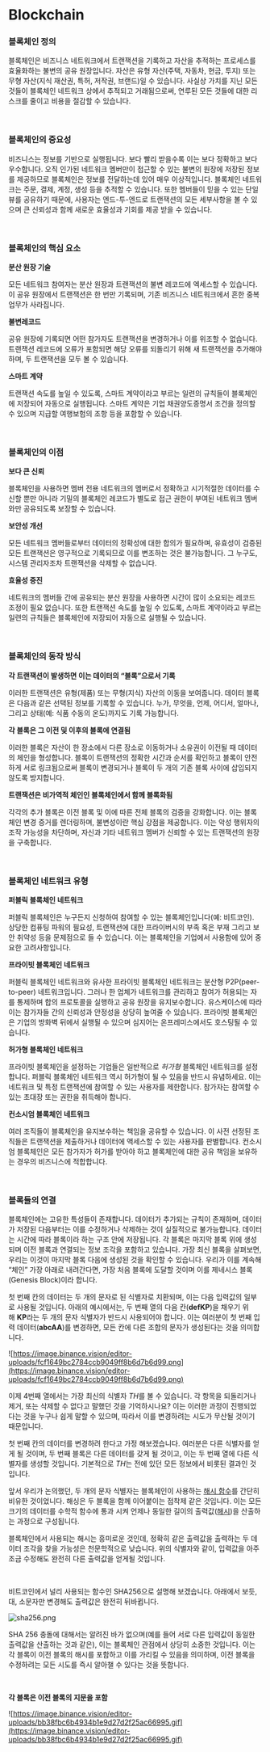 # **Blockchain**

### **블록체인 정의**

블록체인은 비즈니스 네트워크에서 트랜잭션을 기록하고 자산을 추적하는 프로세스를 효율화하는 불변의 공유 원장입니다. 자산은 유형 자산(주택, 자동차, 현금, 투지) 또는 무형 자산(지식 재산권, 특허, 저작권, 브랜드)일 수 있습니다. 사실상 가치를 지닌 모든 것들이 블록체인 네트워크 상에서 추적되고 거래됨으로써, 연루된 모든 것들에 대한 리스크를 줄이고 비용을 절감할 수 있습니다. 

<br>

### **블록체인의 중요성**

비즈니스는 정보를 기반으로 실행됩니다. 보다 빨리 받을수록 이는 보다 정확하고 보다 우수합니다. 오직 인가된 네트워크 멤버만이 접근할 수 있는 불변의 원장에 저장된 정보를 제공하므로 블록체인은 정보를 전달하는데 있어 매우 이상적입니다. 블록체인 네트워크는 주문, 결제, 계정, 생성 등을 추적할 수 있습니다. 또한 멤버들이 믿을 수 있는 단일 뷰를 공유하기 때문에, 사용자는 엔드-투-엔드로 트랜잭션의 모든 세부사항을 볼 수 있으며 큰 신뢰성과 함께 새로운 효율성과 기회를 제공 받을 수 있습니다.

<br>

### **블록체인의 핵심 요소**

**분산 원장 기술**

모든 네트워크 참여자는 분산 원장과 트랜잭션의 불변 레코드에 엑세스할 수 있습니다. 이 공유 원장에서 트랜잭션은 한 번만 기록되며, 기존 비즈니스 네트워크에서 흔한 중복 업무가 사라집니다.

**불변레코드**

공유 원장에 기록되면 어떤 참가자도 트랜잭션을 변경하거나 이를 위조할 수 없습니다. 트랜잭션 레코드에 오류가 포함되면 해당 오류를 되돌리기 위해 새 트랜잭션을 추가해야 하며, 두 트랜잭션을 모두 볼 수 있습니다.

**스마트 계약**

트랜잭션 속도를 높일 수 있도록, 스마트 계약이라고 부르는 일련의 규칙들이 블록체인에 저장되어 자동으로 실행됩니다. 스마트 계약은 기업 채권양도증명서 조건을 정의할 수 있으며 지급할 여행보험의 조항 등을 포함할 수 있습니다.

<br>

### **블록체인의 이점**

**보다 큰 신뢰**

블록체인을 사용하면 멤버 전용 네트워크의 멤버로서 정확하고 시기적절한 데이터를 수신할 뿐만 아니라 기밀의 블록체인 레코드가 별도로 접근 권한이 부여된 네트워크 멤버와만 공유되도록 보장할 수 있습니다.

**보안성 개선**

모든 네트워크 멤버들로부터 데이터의 정확성에 대한 합의가 필요하며, 유효성이 검증된 모든 트랜잭션은 영구적으로 기록되므로 이를 변조하는 것은 불가능합니다. 그 누구도, 시스템 관리자조차 트랜잭션을 삭제할 수 없습니다.

**효율성 증진**

네트워크의 멤버들 간에 공유되는 분산 원장을 사용하면 시간이 많이 소요되는 레코드 조정이 필요 없습니다. 또한 트랜잭션 속도를 높일 수 있도록, 스마트 계약이라고 부르는 일련의 규칙들은 블록체인에 저장되어 자동으로 실행될 수 있습니다.

<br>

### **블록체인의 동작 방식**

**각 트랜잭션이 발생하면 이는 데이터의 “블록”으로서 기록**

이러한 트랜잭션은 유형(제품) 또는 무형(지식) 자산의 이동을 보여줍니다. 데이터 블록은 다음과 같은 선택된 정보를 기록할 수 있습니다. 누가, 무엇을, 언제, 어디서, 얼마나, 그리고 상태(예: 식품 수동의 온도)까지도 기록 가능합니다.

**각 블록은 그 이전 및 이후의 블록에 연결됨**

이러한 블록은 자산이 한 장소에서 다른 장소로 이동하거나 소유권이 이전될 때 데이터의 체인을 형성합니다. 블록이 트랜잭션의 정확한 시간과 순서를 확인하고 블록이 안전하게 서로 링크됨으로써 블록이 변경되거나 블록이 두 개의 기존 블록 사이에 삽입되지 않도록 방지합니다.

**트랜잭션은 비가역적 체인인 블록체인에서 함께 블록화됨**

각각의 추가 블록은 이전 블록 및 이에 따른 전체 블록의 검증을 강화합니다. 이는 블록체인 변경 증거를 렌더링하며, 불변성이란 핵심 강점을 제공합니다. 이는 악성 행위자의 조작 가능성을 차단하며, 자신과 기타 네트워크 멤버가 신뢰할 수 있는 트랜잭션의 원장을 구축합니다.

<br>

### **블록체인 네트워크 유형**

**퍼블릭 블록체인 네트워크**

퍼블릭 블록체인은 누구든지 신청하여 참여할 수 있는 블록체인입니다(예: 비트코인). 상당한 컴퓨팅 파워의 필요성, 트랜잭션에 대한 프라이버시의 부족 혹은 부재 그리고 보안 취약성 등을 문제점으로 들 수 있습니다. 이는 블록체인을 기업에서 사용함에 있어 중요한 고려사항입니다.

**프라이빗 블록체인 네트워크**

퍼블릭 블록체인 네트워크와 유사한 프라이빗 블록체인 네트워크는 분산형 P2P(peer-to-peer) 네트워크입니다. 그러나 한 업체가 네트워크를 관리하고 참여가 허용되는 자를 통제하며 합의 프로토콜을 실행하고 공유 원장을 유지보수합니다. 유스케이스에 따라 이는 참가자들 간의 신뢰성과 안정성을 상당히 높여줄 수 있습니다. 프라이빗 블록체인은 기업의 방화벽 뒤에서 실행될 수 있으며 심지어는 온프레미스에서도 호스팅될 수 있습니다.

**허가형 블록체인 네트워크**

프라이빗 블록체인을 설정하는 기업들은 일반적으로 *허가형* 블록체인 네트워크를 설정합니다. 퍼블릭 블록체인 네트워크 역시 허가형이 될 수 있음을 반드시 유념하세요. 이는 네트워크 및 특정 트랜잭션에 참여할 수 있는 사용자를 제한합니다. 참가자는 참여할 수 있는 초대장 또는 권한을 취득해야 합니다.

**컨소시엄 블록체인 네트워크**

여러 조직들이 블록체인을 유지보수하는 책임을 공유할 수 있습니다. 이 사전 선정된 조직들은 트랜잭션을 제출하거나 데이터에 액세스할 수 있는 사용자를 판별합니다. 컨소시엄 블록체인은 모든 참가자가 허가를 받아야 하고 블록체인에 대한 공유 책임을 보유하는 경우의 비즈니스에 적합합니다.

<br>

### **블록들의 연결**

블록체인에는 고유한 특성들이 존재합니다. 데이터가 추가되는 규칙이 존재하며, 데이터가 저장된 다음부터는 이를 수정하거나 삭제하는 것이 실질적으로 불가능합니다. 데이터는 시간에 따라 블록이라 하는 구조 안에 저장됩니다. 각 블록은 마지막 블록 위에 생성되며 이전 블록과 연결되는 정보 조각을  포함하고 있습니다. 가장 최신 블록을 살펴보면, 우리는 이것이 마지막 블록 다음에 생성된 것을 확인할 수 있습니다. 우리가 이를 계속해 “체인” 가장 아래로 내려간다면, 가장 처음 블록에 도달할 것이며 이를 제네시스 블록(Genesis Block)이라 합니다.

첫 번째 칸의 데이터는 두 개의 문자로 된 식별자로 치환되며, 이는 다음 입력값의 일부로 사용될 것입니다. 아래의 예시에서는, 두 번째 열의 다음 칸(**defKP**)을 채우기 위해 **KP**라는 두 개의 문자 식별자가 반드시 사용되어야 합니다. 이는 여러분이 첫 번째 입력 데이터(**abcAA**)를 변경하면, 모든 칸에 다른 조합의 문자가 생성된다는 것을 의미합니다.

![https://image.binance.vision/editor-uploads/fcf1649bc2784ccb9049ff8b6d7b6d99.png](https://image.binance.vision/editor-uploads/fcf1649bc2784ccb9049ff8b6d7b6d99.png)

이제 4번째 열에서는 가장 최신의 식별자 *TH*를 볼 수 있습니다. 각 항목을 되돌리거나 제거, 또는 삭제할 수 없다고 말했던 것을 기억하시나요? 이는 이러한 과정이 진행되었다는 것을 누구나 쉽게 말할 수 있으며, 따라서 이를 변경하려는 시도가 무산될 것이기 때문입니다.

첫 번째 칸의 데이터를 변경하려 한다고 가정 해보겠습니다. 여러분은 다른 식별자를 얻게 될 것이며, 두 번째 블록은 다른 데이터를 갖게 될 것이고, 이는 두 번째 열에 다른 식별자를 생성할 것입니다. 기본적으로 *TH*는 전에 있던 모든 정보에서 비롯된 결과인 것입니다.

앞서 우리가 논의했던, 두 개의 문자 식별자는 블록체인이 사용하는 [해시 함수](https://academy.binance.com/ko/articles/what-is-hashing)를 간단히 비유한 것이었니다. 해싱은 두 블록을 함께 이어붙이는 접착제 같은 것입니다. 이는 모든 크기의 데이터를 수학적 함수에 통과 시켜 언제나 동일한 길이의 출력값([해시](https://academy.binance.com/en/glossary/hash))을 산출하는 과정으로 구성됩니다.

블록체인에서 사용되는 해시는 흥미로운 것인데, 정확히 같은 출력값을 출력하는 두 데이터 조각을 찾을 가능성은 천문학적으로 낮습니다. 위의 식별자와 같이, 입력값을 아주 조금 수정해도 완전히 다른 출력값을 얻게될 것입니다.

<br>

비트코인에서 널리 사용되는 함수인 SHA256으로 설명해 보겠습니다. 아래에서 보듯, 대, 소문자만 변경해도 출력값은 완전히 뒤바뀝니다.

![sha256.png](https://raw.githubusercontent.com/wangtaeRepo/Today-I-Learned/main/img/BlockChain/sha256.png)

SHA 256 충돌에 대해서는 알려진 바가 없으며(예를 들어 서로 다른 입력값이 동일한 출력값을 산출하는 것과 같은), 이는 블록체인 관점에서 상당히 소중한 것입니다. 이는 각 블록이 이전 블록의 해시를 포함하고 이를 가리킬 수 있음을 의미하며, 이전 블록을 수정하려는 모든 시도를 즉시 알아챌 수 있다는 것을 뜻합니다.

<br>

**각 블록은 이전 블록의 지문을 포함**
<br>

![https://image.binance.vision/editor-uploads/bb38fbc6b4934b1e9d27d2f25ac66995.gif](https://image.binance.vision/editor-uploads/bb38fbc6b4934b1e9d27d2f25ac66995.gif)

